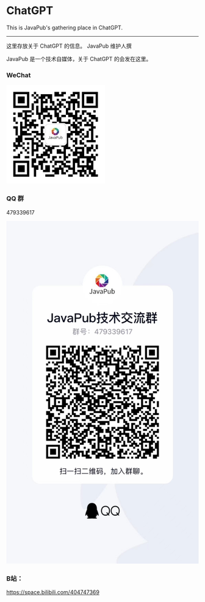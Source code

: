 # ChatGPT
This is JavaPub's gathering place in ChatGPT.

---

这里存放关于 ChatGPT 的信息。 JavaPub 维护人撰


JavaPub 是一个技术自媒体，关于 ChatGPT 的会发在这里。


### WeChat


<a name="公众号"><img src="68747470733a2f2f747661342e73696e61696d672e636e2f6d773639302f30303746334343386c793168306a7065627a6235316a33303736303736676c772e6a7067.jpeg" alt="公众号"></a>



### QQ 群

479339617



<a name="QQ群"><img src="WechatIMG49.jpeg" alt="QQ"></a>


### B站：

https://space.bilibili.com/404747369
